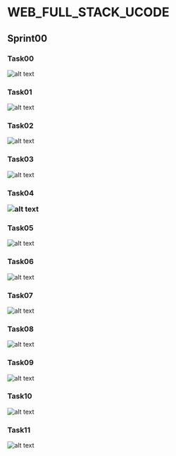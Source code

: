 # WEB_FULL_STACK_UCODE
<h2>Sprint00</h2>

<h3>Task00</h3>

![alt text](https://github.com/crefise/WEB_FULL_STACK_UCODE/blob/master/Screenshot/Sprint00_t00.png)

<h3>Task01</h3>

![alt text](https://github.com/crefise/WEB_FULL_STACK_UCODE/blob/master/Screenshot/Sprint00_t01.png)

<h3>Task02</h3>

![alt text](https://github.com/crefise/WEB_FULL_STACK_UCODE/blob/master/Screenshot/Sprint00_t02.png)

<h3>Task03</h3>

![alt text](https://github.com/crefise/WEB_FULL_STACK_UCODE/blob/master/Screenshot/Sprint00_t03.png)

<h3>Task04</h>

![alt text](https://github.com/crefise/WEB_FULL_STACK_UCODE/blob/master/Screenshot/Sprint00_t04.png)

<h3>Task05</h3>

![alt text](https://github.com/crefise/WEB_FULL_STACK_UCODE/blob/master/Screenshot/Sprint00_t05.png)

<h3>Task06</h3>

![alt text](https://github.com/crefise/WEB_FULL_STACK_UCODE/blob/master/Screenshot/Sprint00_t06.png)

<h3>Task07</h3>

![alt text](https://github.com/crefise/WEB_FULL_STACK_UCODE/blob/master/Screenshot/Sprint00_t07.png)

<h3>Task08</h3>

![alt text](https://github.com/crefise/WEB_FULL_STACK_UCODE/blob/master/Screenshot/Sprint00_t08.png)

<h3>Task09</h3>

![alt text](https://github.com/crefise/WEB_FULL_STACK_UCODE/blob/master/Screenshot/Sprint00_t09.png)

<h3>Task10</h3>

![alt text](https://github.com/crefise/WEB_FULL_STACK_UCODE/blob/master/Screenshot/Sprint00_t10.png)

<h3>Task11</h3>

![alt text](https://github.com/crefise/WEB_FULL_STACK_UCODE/blob/master/Screenshot/Sprint00_t11.png)
